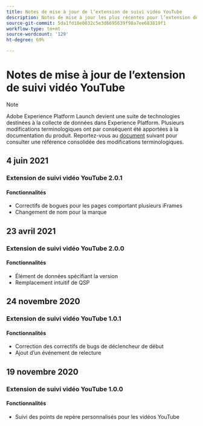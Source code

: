 ```yaml
---
title: Notes de mise à jour de l’extension de suivi vidéo YouTube
description: Notes de mise à jour les plus récentes pour l’extension de balise de suivi vidéo YouTube dans Adobe Experience Platform.
source-git-commit: 5da1fd18e0032c5e3d6695639f98a7ee683819f1
workflow-type: tm+mt
source-wordcount: '129'
ht-degree: 69%

---
```


# Notes de mise à jour de l’extension de suivi vidéo YouTube

>[!NOTE]
>
>Adobe Experience Platform Launch devient une suite de technologies destinées à la collecte de données dans Experience Platform. Plusieurs modifications terminologiques ont par conséquent été apportées à la documentation du produit. Reportez-vous au [document](../../../term-updates.md) suivant pour consulter une référence consolidée des modifications terminologiques.

## 4 juin 2021

### Extension de suivi vidéo YouTube 2.0.1

#### Fonctionnalités

* Correctifs de bogues pour les pages comportant plusieurs iFrames
* Changement de nom pour la marque

## 23 avril 2021

### Extension de suivi vidéo YouTube 2.0.0

#### Fonctionnalités

* Élément de données spécifiant la version
* Remplacement intuitif de QSP

## 24 novembre 2020

### Extension de suivi vidéo YouTube 1.0.1

#### Fonctionnalités

* Correction des correctifs de bugs de déclencheur de début
* Ajout d’un événement de relecture

## 19 novembre 2020

### Extension de suivi vidéo YouTube 1.0.0

#### Fonctionnalités

* Suivi des points de repère personnalisés pour les vidéos YouTube
